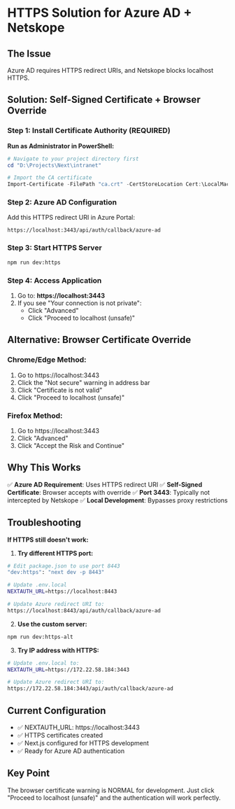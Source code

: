 # HTTPS Solution for Azure AD + Netskope

## The Issue
Azure AD requires HTTPS redirect URIs, and Netskope blocks localhost HTTPS.

## Solution: Self-Signed Certificate + Browser Override

### Step 1: Install Certificate Authority (REQUIRED)

**Run as Administrator in PowerShell:**
```powershell
# Navigate to your project directory first
cd "D:\Projects\Next\intranet"

# Import the CA certificate
Import-Certificate -FilePath "ca.crt" -CertStoreLocation Cert:\LocalMachine\Root
```

### Step 2: Azure AD Configuration
Add this HTTPS redirect URI in Azure Portal:
```
https://localhost:3443/api/auth/callback/azure-ad
```

### Step 3: Start HTTPS Server
```bash
npm run dev:https
```

### Step 4: Access Application
1. Go to: **https://localhost:3443**
2. If you see "Your connection is not private":
   - Click "Advanced"
   - Click "Proceed to localhost (unsafe)"

## Alternative: Browser Certificate Override

### Chrome/Edge Method:
1. Go to https://localhost:3443
2. Click the "Not secure" warning in address bar
3. Click "Certificate is not valid"
4. Click "Proceed to localhost (unsafe)"

### Firefox Method:
1. Go to https://localhost:3443
2. Click "Advanced"
3. Click "Accept the Risk and Continue"

## Why This Works

✅ **Azure AD Requirement**: Uses HTTPS redirect URI
✅ **Self-Signed Certificate**: Browser accepts with override
✅ **Port 3443**: Typically not intercepted by Netskope
✅ **Local Development**: Bypasses proxy restrictions

## Troubleshooting

**If HTTPS still doesn't work:**

1. **Try different HTTPS port:**
```bash
# Edit package.json to use port 8443
"dev:https": "next dev -p 8443"

# Update .env.local
NEXTAUTH_URL=https://localhost:8443

# Update Azure redirect URI to:
https://localhost:8443/api/auth/callback/azure-ad
```

2. **Use the custom server:**
```bash
npm run dev:https-alt
```

3. **Try IP address with HTTPS:**
```bash
# Update .env.local to:
NEXTAUTH_URL=https://172.22.58.184:3443

# Update Azure redirect URI to:
https://172.22.58.184:3443/api/auth/callback/azure-ad
```

## Current Configuration
- ✅ NEXTAUTH_URL: https://localhost:3443
- ✅ HTTPS certificates created
- ✅ Next.js configured for HTTPS development
- ✅ Ready for Azure AD authentication

## Key Point
The browser certificate warning is NORMAL for development. Just click "Proceed to localhost (unsafe)" and the authentication will work perfectly.